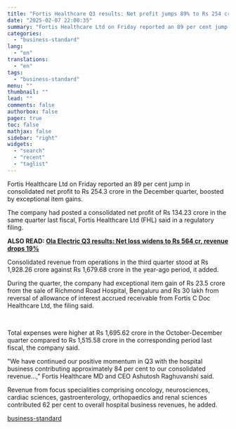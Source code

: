 ```yaml
---
title: "Fortis Healthcare Q3 results: Net profit jumps 89% to Rs 254 crore"
date: "2025-02-07 22:00:35"
summary: "Fortis Healthcare Ltd on Friday reported an 89 per cent jump in consolidated net profit to Rs 254.3 crore in the December quarter, boosted by exceptional item gains. The company had posted a consolidated net profit of Rs 134.23 crore in the same quarter last fiscal, Fortis Healthcare Ltd (FHL)..."
categories:
  - "business-standard"
lang:
  - "en"
translations:
  - "en"
tags:
  - "business-standard"
menu: ""
thumbnail: ""
lead: ""
comments: false
authorbox: false
pager: true
toc: false
mathjax: false
sidebar: "right"
widgets:
  - "search"
  - "recent"
  - "taglist"
---
```


Fortis Healthcare Ltd on Friday reported an 89 per cent jump in consolidated net profit to Rs 254.3 crore in the December quarter, boosted by exceptional item gains.

The company had posted a consolidated net profit of Rs 134.23 crore in the same quarter last fiscal, Fortis Healthcare Ltd (FHL) said in a regulatory filing. 

**ALSO READ: [Ola Electric Q3 results: Net loss widens to Rs 564 cr, revenue drops 19%](/companies/results/ola-electric-q3-results-net-loss-widens-to-rs-564-cr-revenue-drops-19-125020701616_1.html)**

Consolidated revenue from operations in the third quarter stood at Rs 1,928.26 crore against Rs 1,679.68 crore in the year-ago period, it added.

During the quarter, the company had exceptional item gain of Rs 23.5 crore from the sale of Richmond Road Hospital, Bengaluru and Rs 30 lakh from reversal of allowance of interest accrued receivable from Fortis C Doc Healthcare Ltd, the filing said.

 

Total expenses were higher at Rs 1,695.62 crore in the October-December quarter compared to Rs 1,515.58 crore in the corresponding period last fiscal, the company said.

"We have continued our positive momentum in Q3 with the hospital business contributing approximately 84 per cent to our consolidated revenue...," Fortis Healthcare MD and CEO Ashutosh Raghuvanshi said.

Revenue from focus specialities comprising oncology, neurosciences, cardiac sciences, gastroenterology, orthopaedics and renal sciences contributed 62 per cent to overall hospital business revenues, he added.

[business-standard](https://www.business-standard.com/companies/results/fortis-healthcare-q3-results-net-profit-jumps-89-to-rs-254-crore-125020701642_1.html)
